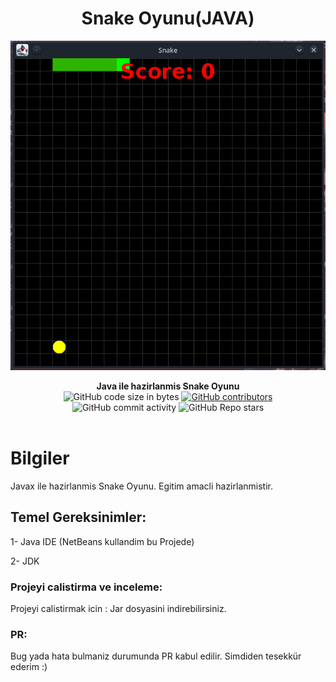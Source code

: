 
<div align="center">
<h1 align="center">Snake Oyunu(JAVA)</h1>
<img align="center" alt="Görünüm" src="IMG/Screenshot.png" >
</div>
<br>


<div align="center">
  <strong>Java ile hazirlanmis Snake Oyunu</strong>
  <br>
  <img alt="GitHub code size in bytes" src="https://img.shields.io/github/languages/code-size/Saizzou/Java_Snake">
  <a href="https://github.com/Saizzou/Java_Snake/graphs/contributors"><img alt="GitHub contributors" src="https://img.shields.io/github/contributors/Saizzou/Java_Snake"></a>
  <img alt="GitHub commit activity" src="https://img.shields.io/github/commit-activity/m/Saizzou/Java_Snake">
  <img alt="GitHub Repo stars" src="https://img.shields.io/github/stars/Saizzou/Java_Snake">
</div>

<br />

# Bilgiler
Javax ile hazirlanmis Snake Oyunu. Egitim amacli hazirlanmistir.

## Temel Gereksinimler:

1- Java IDE (NetBeans kullandim bu Projede)

2- JDK


### Projeyi calistirma ve inceleme:

Projeyi calistirmak icin : Jar dosyasini indirebilirsiniz.

### PR:
Bug yada hata bulmaniz durumunda PR kabul edilir. Simdiden tesekkür ederim :)
